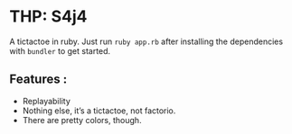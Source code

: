 # THP: S4j4

A tictactoe in ruby. Just run `ruby app.rb` after installing the dependencies
with `bundler` to get started.


## Features :

- Replayability
- Nothing else, it’s a tictactoe, not factorio.
- There are pretty colors, though.
